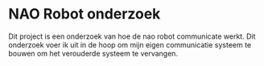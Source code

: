 # NAO Robot onderzoek

Dit project is een onderzoek van hoe de nao robot communicate werkt. Dit onderzoek voer ik uit in de hoop om mijn eigen communicatie systeem te bouwen om het verouderde systeem te vervangen.
